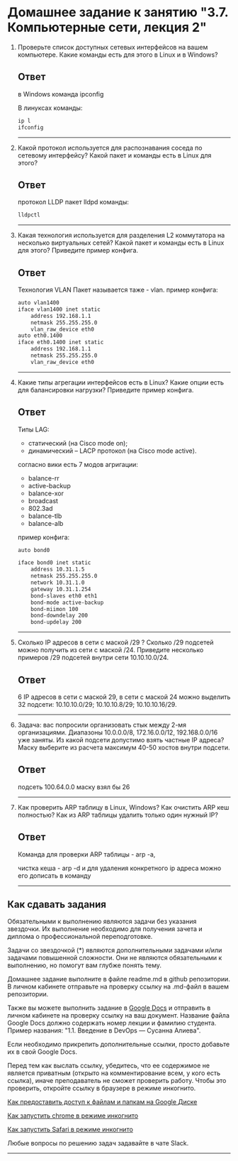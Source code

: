 # Домашнее задание к занятию "3.7. Компьютерные сети, лекция 2"

1. Проверьте список доступных сетевых интерфейсов на вашем компьютере. Какие команды есть для этого в Linux и в Windows?
    ## Ответ
    в Windows команда ipconfig
    
    В линуксах команды:
    ```bash
    ip l
    ifconfig
    ```
    ---
2. Какой протокол используется для распознавания соседа по сетевому интерфейсу? Какой пакет и команды есть в Linux для этого?
    ## Ответ
    протокол LLDP
    пакет lldpd
    команды:
    ```bash
    lldpctl
    ```
    ---
3. Какая технология используется для разделения L2 коммутатора на несколько виртуальных сетей? Какой пакет и команды есть в Linux для этого? Приведите пример конфига.
    ## Ответ
    Технология VLAN
    Пакет называется таже - vlan.
    пример конфига:
    ```bash
    auto vlan1400
    iface vlan1400 inet static
        address 192.168.1.1
        netmask 255.255.255.0
        vlan_raw_device eth0
    auto eth0.1400
    iface eth0.1400 inet static
        address 192.168.1.1
        netmask 255.255.255.0
        vlan_raw_device eth0    
    ```
    ---
4. Какие типы агрегации интерфейсов есть в Linux? Какие опции есть для балансировки нагрузки? Приведите пример конфига.
    ## Ответ
    Типы LAG:
    - статический (на Cisco mode on);
    - динамический – LACP протокол (на Cisco mode active).
    
    согласно вики есть 7 модов агригации:
    - balance-rr
    - active-backup
    - balance-xor
    - broadcast
    - 802.3ad
    - balance-tlb
    - balance-alb
    
    пример конфига:
    ```bash
    auto bond0
    
    iface bond0 inet static
        address 10.31.1.5
        netmask 255.255.255.0
        network 10.31.1.0
        gateway 10.31.1.254
        bond-slaves eth0 eth1
        bond-mode active-backup
        bond-miimon 100
        bond-downdelay 200
        bond-updelay 200
    ```
    
    ---
5. Сколько IP адресов в сети с маской /29 ? Сколько /29 подсетей можно получить из сети с маской /24. Приведите несколько примеров /29 подсетей внутри сети 10.10.10.0/24.
    ## Ответ
    
    6 IP адресов в сети с маской 29, в сети с маской 24 можно выделить 32 подсети: 10.10.10.0/29; 10.10.10.8/29; 10.10.10.16/29.
    
    --- 
    
6. Задача: вас попросили организовать стык между 2-мя организациями. Диапазоны 10.0.0.0/8, 172.16.0.0/12, 192.168.0.0/16 уже заняты. Из какой подсети допустимо взять частные IP адреса? Маску выберите из расчета максимум 40-50 хостов внутри подсети.
    ## Ответ
    подсеть 100.64.0.0
    маску взял бы 26 
   
    ---
7. Как проверить ARP таблицу в Linux, Windows? Как очистить ARP кеш полностью? Как из ARP таблицы удалить только один нужный IP?
    ## Ответ
    Команда для проверки ARP таблицы - arp -a,
    
    чистка кеша - arp -d и для удаления конкретного ip адреса можно его дописать в команду
    
    ---

## Как сдавать задания

Обязательными к выполнению являются задачи без указания звездочки. Их выполнение необходимо для получения зачета и диплома о профессиональной переподготовке.

Задачи со звездочкой (*) являются дополнительными задачами и/или задачами повышенной сложности. Они не являются обязательными к выполнению, но помогут вам глубже понять тему.

Домашнее задание выполните в файле readme.md в github репозитории. В личном кабинете отправьте на проверку ссылку на .md-файл в вашем репозитории.

Также вы можете выполнить задание в [Google Docs](https://docs.google.com/document/u/0/?tgif=d) и отправить в личном кабинете на проверку ссылку на ваш документ.
Название файла Google Docs должно содержать номер лекции и фамилию студента. Пример названия: "1.1. Введение в DevOps — Сусанна Алиева".

Если необходимо прикрепить дополнительные ссылки, просто добавьте их в свой Google Docs.

Перед тем как выслать ссылку, убедитесь, что ее содержимое не является приватным (открыто на комментирование всем, у кого есть ссылка), иначе преподаватель не сможет проверить работу. Чтобы это проверить, откройте ссылку в браузере в режиме инкогнито.

[Как предоставить доступ к файлам и папкам на Google Диске](https://support.google.com/docs/answer/2494822?hl=ru&co=GENIE.Platform%3DDesktop)

[Как запустить chrome в режиме инкогнито ](https://support.google.com/chrome/answer/95464?co=GENIE.Platform%3DDesktop&hl=ru)

[Как запустить  Safari в режиме инкогнито ](https://support.apple.com/ru-ru/guide/safari/ibrw1069/mac)

Любые вопросы по решению задач задавайте в чате Slack.

---
